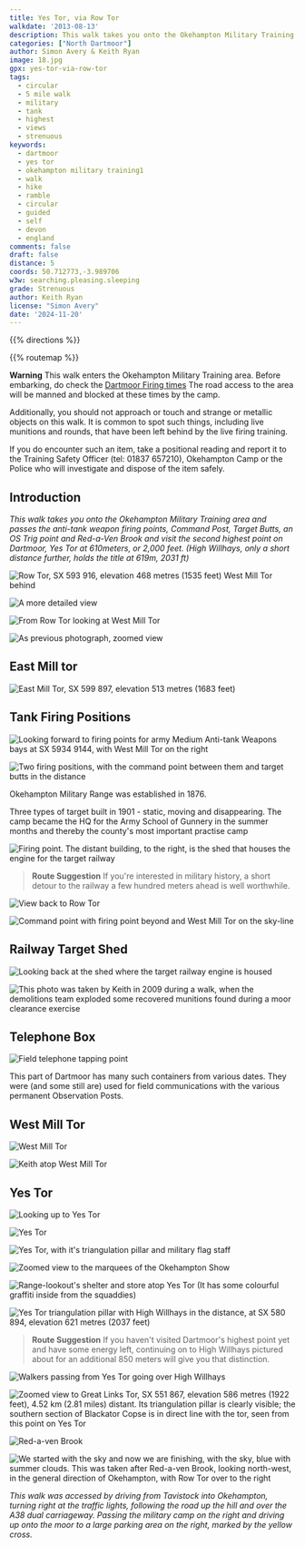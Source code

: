 ```yaml
---
title: Yes Tor, via Row Tor
walkdate: '2013-08-13'
description: This walk takes you onto the Okehampton Military Training area and climbs to Yes Tor, second highest point on Dartmoor.
categories: ["North Dartmoor"]
author: Simon Avery & Keith Ryan
image: 18.jpg
gpx: yes-tor-via-row-tor
tags: 
  - circular 
  - 5 mile walk
  - military
  - tank
  - highest
  - views
  - strenuous
keywords: 
  - dartmoor
  - yes tor
  - okehampton military training1
  - walk
  - hike
  - ramble
  - circular
  - guided
  - self
  - devon
  - england
comments: false
draft: false
distance: 5
coords: 50.712773,-3.989706
w3w: searching.pleasing.sleeping
grade: Strenuous
author: Keith Ryan
license: "Simon Avery"
date: '2024-11-20'
---
```


{{% directions %}}

{{% routemap %}}

**Warning** This walk enters the Okehampton Military Training area. Before embarking, do check the [Dartmoor Firing times](https://www.gov.uk/government/publications/dartmoor-firing-programme)  The road access to the area will be manned and blocked at these times by the camp.

Additionally, you should not approach or touch and strange or metallic objects on this walk. It is common to spot such things, including live munitions and rounds, that have been left behind by the live firing training. 

If you do encounter such an item, take a positional reading and report it to the Training Safety Officer (tel: 01837 657210), Okehampton Camp or the Police who will investigate and dispose of the item safely.

## Introduction
*This walk takes you onto the Okehampton Military Training area and passes the anti-tank weapon firing points, Command Post, Target Butts, an OS Trig point and Red-a-Ven Brook and visit the second highest point on Dartmoor, Yes Tor at 610meters, or 2,000 feet. (High Willhays, only a short distance further, holds the title at 619m, 2031 ft)*

![Row Tor, SX 593 916, elevation 468 metres (1535 feet)  West Mill Tor behind](1.jpg)

![A more detailed view](2.jpg)

![From Row Tor looking at West Mill Tor](3.jpg)

![As previous photograph, zoomed view](4.jpg)

## East Mill tor

![East Mill Tor, SX 599 897, elevation 513 metres (1683 feet)](5.jpg)

## Tank Firing Positions

![Looking forward to firing points for army Medium Anti-tank Weapons bays at SX 5934 9144, with West Mill Tor on the right](6.jpg)

![Two firing positions, with the command point between them and target butts in the distance](7.jpg)

Okehampton Military Range was established in 1876. 

Three types of target built in 1901 - static, moving and disappearing. The camp became the HQ for the Army School of Gunnery in the summer months and thereby the county's most important practise camp

![Firing point. The distant building, to the right, is the shed that houses the engine for the target railway](8.jpg)


> **Route Suggestion** If you're interested in military history, a short detour to the railway a few hundred meters ahead is well worthwhile.

![View back to Row Tor](9.jpg)

![Command point with firing point beyond and West Mill Tor on the sky-line](10.jpg)

## Railway Target Shed

![Looking back at the shed where the target railway engine is housed](11.jpg)

![This photo was taken by Keith in 2009 during a walk, when the demolitions team exploded some recovered munitions found during a moor clearance exercise](12.jpg)

## Telephone Box

![Field telephone tapping point](13.jpg)

This part of Dartmoor has many such containers from various dates. They were (and some still are) used for field communications with the various permanent Observation Posts.

## West Mill Tor

![West Mill Tor](14.jpg)

![Keith atop West Mill Tor](15.jpg)

## Yes Tor

![Looking up to Yes Tor](16.jpg)

![Yes Tor](17.jpg)

![Yes Tor, with it's triangulation pillar and military flag staff](18.jpg)

![Zoomed view to the marquees of the Okehampton Show](19.jpg)

![Range-lookout's shelter and store atop Yes Tor  (It has some colourful graffiti inside from the squaddies)](20.jpg)

![Yes Tor triangulation pillar with High Willhays in the distance, at SX 580 894, elevation 621 metres (2037 feet)](21.jpg)

> **Route Suggestion** If you haven't visited Dartmoor's highest point yet and have some energy left, continuing on to High Willhays pictured about for an additional 850 meters will give you that distinction. 

![Walkers passing from Yes Tor going over High Willhays](22.jpg)

![Zoomed view to Great Links Tor, SX 551 867, elevation 586 metres (1922 feet), 4.52 km (2.81 miles) distant. Its triangulation pillar is clearly visible; the southern section of Blackator Copse is in direct line with the tor, seen from this point on Yes Tor](23.jpg)

![Red-a-ven Brook](24.jpg)

![We started with the sky and now we are finishing, with the sky, blue with summer clouds. This was taken after Red-a-ven Brook, looking north-west, in the general direction of Okehampton, with Row Tor over to the right](25.jpg)

*This walk was accessed by driving from Tavistock into Okehampton, turning right at the traffic lights, following the road up the hill and over the A38 dual carriageway. Passing  the military camp on the right and driving up onto the moor to a large parking area on the right, marked by the yellow cross.*
